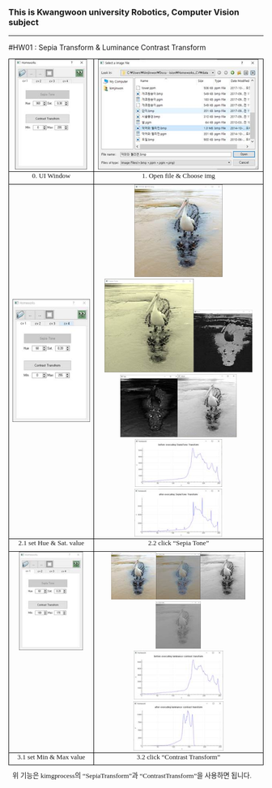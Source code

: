 ### This is Kwangwoon university Robotics, Computer Vision subject
---

#HW01 : Sepia Transform & Luminance Contrast Transform

<html xmlns:v="urn:schemas-microsoft-com:vml"
xmlns:o="urn:schemas-microsoft-com:office:office"
xmlns:w="urn:schemas-microsoft-com:office:word"
xmlns:m="http://schemas.microsoft.com/office/2004/12/omml"
xmlns="http://www.w3.org/TR/REC-html40">

<head>
<meta http-equiv=Content-Type content="text/html; charset=ks_c_5601-1987">
<meta name=ProgId content=Word.Document>
<meta name=Generator content="Microsoft Word 15">
<meta name=Originator content="Microsoft Word 15">
<link rel=File-List href="2015741076_kimjinwon_homework1.files/filelist.xml">
<link rel=Edit-Time-Data
href="2015741076_kimjinwon_homework1.files/editdata.mso">
<!--[if !mso]>
<style>
v\:* {behavior:url(#default#VML);}
o\:* {behavior:url(#default#VML);}
w\:* {behavior:url(#default#VML);}
.shape {behavior:url(#default#VML);}
</style>
<![endif]-->
<!--[if gte mso 9]><xml>
 <o:DocumentProperties>
  <o:Author>김 진원</o:Author>
  <o:LastAuthor>김 진원</o:LastAuthor>
  <o:Revision>2</o:Revision>
  <o:TotalTime>53</o:TotalTime>
  <o:Created>2020-09-21T05:58:00Z</o:Created>
  <o:LastSaved>2020-09-21T05:58:00Z</o:LastSaved>
  <o:Pages>1</o:Pages>
  <o:Words>36</o:Words>
  <o:Characters>207</o:Characters>
  <o:Lines>1</o:Lines>
  <o:Paragraphs>1</o:Paragraphs>
  <o:CharactersWithSpaces>242</o:CharactersWithSpaces>
  <o:Version>16.00</o:Version>
 </o:DocumentProperties>
 <o:OfficeDocumentSettings>
  <o:AllowPNG/>
 </o:OfficeDocumentSettings>
</xml><![endif]-->
<link rel=dataStoreItem href="2015741076_kimjinwon_homework1.files/item0001.xml"
target="2015741076_kimjinwon_homework1.files/props002.xml">
<link rel=dataStoreItem href="2015741076_kimjinwon_homework1.files/item0003.xml"
target="2015741076_kimjinwon_homework1.files/props004.xml">
<link rel=themeData href="2015741076_kimjinwon_homework1.files/themedata.thmx">
<link rel=colorSchemeMapping
href="2015741076_kimjinwon_homework1.files/colorschememapping.xml">
<!--[if gte mso 9]><xml>
 <w:WordDocument>
  <w:TrackMoves>false</w:TrackMoves>
  <w:TrackFormatting/>
  <w:DisplayHorizontalDrawingGridEvery>0</w:DisplayHorizontalDrawingGridEvery>
  <w:DisplayVerticalDrawingGridEvery>2</w:DisplayVerticalDrawingGridEvery>
  <w:ValidateAgainstSchemas/>
  <w:SaveIfXMLInvalid>false</w:SaveIfXMLInvalid>
  <w:IgnoreMixedContent>false</w:IgnoreMixedContent>
  <w:AlwaysShowPlaceholderText>false</w:AlwaysShowPlaceholderText>
  <w:DoNotPromoteQF/>
  <w:LidThemeOther>EN-US</w:LidThemeOther>
  <w:LidThemeAsian>KO</w:LidThemeAsian>
  <w:LidThemeComplexScript>X-NONE</w:LidThemeComplexScript>
  <w:Compatibility>
   <w:SpaceForUL/>
   <w:BalanceSingleByteDoubleByteWidth/>
   <w:DoNotLeaveBackslashAlone/>
   <w:ULTrailSpace/>
   <w:DoNotExpandShiftReturn/>
   <w:AdjustLineHeightInTable/>
   <w:BreakWrappedTables/>
   <w:SnapToGridInCell/>
   <w:WrapTextWithPunct/>
   <w:UseAsianBreakRules/>
   <w:DontGrowAutofit/>
   <w:SplitPgBreakAndParaMark/>
   <w:EnableOpenTypeKerning/>
   <w:DontFlipMirrorIndents/>
   <w:OverrideTableStyleHps/>
   <w:UseFELayout/>
  </w:Compatibility>
  <m:mathPr>
   <m:mathFont m:val="Cambria Math"/>
   <m:brkBin m:val="before"/>
   <m:brkBinSub m:val="&#45;-"/>
   <m:smallFrac m:val="off"/>
   <m:dispDef/>
   <m:lMargin m:val="0"/>
   <m:rMargin m:val="0"/>
   <m:defJc m:val="centerGroup"/>
   <m:wrapIndent m:val="1440"/>
   <m:intLim m:val="subSup"/>
   <m:naryLim m:val="undOvr"/>
  </m:mathPr></w:WordDocument>
</xml><![endif]--><!--[if gte mso 9]><xml>
 <w:LatentStyles DefLockedState="false" DefUnhideWhenUsed="false"
  DefSemiHidden="false" DefQFormat="false" DefPriority="99"
  LatentStyleCount="376">
  <w:LsdException Locked="false" Priority="0" QFormat="true" Name="Normal"/>
  <w:LsdException Locked="false" Priority="9" QFormat="true" Name="heading 1"/>
  <w:LsdException Locked="false" Priority="9" SemiHidden="true"
   UnhideWhenUsed="true" QFormat="true" Name="heading 2"/>
  <w:LsdException Locked="false" Priority="9" SemiHidden="true"
   UnhideWhenUsed="true" QFormat="true" Name="heading 3"/>
  <w:LsdException Locked="false" Priority="9" SemiHidden="true"
   UnhideWhenUsed="true" QFormat="true" Name="heading 4"/>
  <w:LsdException Locked="false" Priority="9" SemiHidden="true"
   UnhideWhenUsed="true" QFormat="true" Name="heading 5"/>
  <w:LsdException Locked="false" Priority="9" SemiHidden="true"
   UnhideWhenUsed="true" QFormat="true" Name="heading 6"/>
  <w:LsdException Locked="false" Priority="9" SemiHidden="true"
   UnhideWhenUsed="true" QFormat="true" Name="heading 7"/>
  <w:LsdException Locked="false" Priority="9" SemiHidden="true"
   UnhideWhenUsed="true" QFormat="true" Name="heading 8"/>
  <w:LsdException Locked="false" Priority="9" SemiHidden="true"
   UnhideWhenUsed="true" QFormat="true" Name="heading 9"/>
  <w:LsdException Locked="false" SemiHidden="true" UnhideWhenUsed="true"
   Name="index 1"/>
  <w:LsdException Locked="false" SemiHidden="true" UnhideWhenUsed="true"
   Name="index 2"/>
  <w:LsdException Locked="false" SemiHidden="true" UnhideWhenUsed="true"
   Name="index 3"/>
  <w:LsdException Locked="false" SemiHidden="true" UnhideWhenUsed="true"
   Name="index 4"/>
  <w:LsdException Locked="false" SemiHidden="true" UnhideWhenUsed="true"
   Name="index 5"/>
  <w:LsdException Locked="false" SemiHidden="true" UnhideWhenUsed="true"
   Name="index 6"/>
  <w:LsdException Locked="false" SemiHidden="true" UnhideWhenUsed="true"
   Name="index 7"/>
  <w:LsdException Locked="false" SemiHidden="true" UnhideWhenUsed="true"
   Name="index 8"/>
  <w:LsdException Locked="false" SemiHidden="true" UnhideWhenUsed="true"
   Name="index 9"/>
  <w:LsdException Locked="false" Priority="39" SemiHidden="true"
   UnhideWhenUsed="true" Name="toc 1"/>
  <w:LsdException Locked="false" Priority="39" SemiHidden="true"
   UnhideWhenUsed="true" Name="toc 2"/>
  <w:LsdException Locked="false" Priority="39" SemiHidden="true"
   UnhideWhenUsed="true" Name="toc 3"/>
  <w:LsdException Locked="false" Priority="39" SemiHidden="true"
   UnhideWhenUsed="true" Name="toc 4"/>
  <w:LsdException Locked="false" Priority="39" SemiHidden="true"
   UnhideWhenUsed="true" Name="toc 5"/>
  <w:LsdException Locked="false" Priority="39" SemiHidden="true"
   UnhideWhenUsed="true" Name="toc 6"/>
  <w:LsdException Locked="false" Priority="39" SemiHidden="true"
   UnhideWhenUsed="true" Name="toc 7"/>
  <w:LsdException Locked="false" Priority="39" SemiHidden="true"
   UnhideWhenUsed="true" Name="toc 8"/>
  <w:LsdException Locked="false" Priority="39" SemiHidden="true"
   UnhideWhenUsed="true" Name="toc 9"/>
  <w:LsdException Locked="false" SemiHidden="true" UnhideWhenUsed="true"
   Name="Normal Indent"/>
  <w:LsdException Locked="false" SemiHidden="true" UnhideWhenUsed="true"
   Name="footnote text"/>
  <w:LsdException Locked="false" SemiHidden="true" UnhideWhenUsed="true"
   Name="annotation text"/>
  <w:LsdException Locked="false" SemiHidden="true" UnhideWhenUsed="true"
   Name="header"/>
  <w:LsdException Locked="false" SemiHidden="true" UnhideWhenUsed="true"
   Name="footer"/>
  <w:LsdException Locked="false" SemiHidden="true" UnhideWhenUsed="true"
   Name="index heading"/>
  <w:LsdException Locked="false" Priority="35" SemiHidden="true"
   UnhideWhenUsed="true" QFormat="true" Name="caption"/>
  <w:LsdException Locked="false" SemiHidden="true" UnhideWhenUsed="true"
   Name="table of figures"/>
  <w:LsdException Locked="false" SemiHidden="true" UnhideWhenUsed="true"
   Name="envelope address"/>
  <w:LsdException Locked="false" SemiHidden="true" UnhideWhenUsed="true"
   Name="envelope return"/>
  <w:LsdException Locked="false" SemiHidden="true" UnhideWhenUsed="true"
   Name="footnote reference"/>
  <w:LsdException Locked="false" SemiHidden="true" UnhideWhenUsed="true"
   Name="annotation reference"/>
  <w:LsdException Locked="false" SemiHidden="true" UnhideWhenUsed="true"
   Name="line number"/>
  <w:LsdException Locked="false" SemiHidden="true" UnhideWhenUsed="true"
   Name="page number"/>
  <w:LsdException Locked="false" SemiHidden="true" UnhideWhenUsed="true"
   Name="endnote reference"/>
  <w:LsdException Locked="false" SemiHidden="true" UnhideWhenUsed="true"
   Name="endnote text"/>
  <w:LsdException Locked="false" SemiHidden="true" UnhideWhenUsed="true"
   Name="table of authorities"/>
  <w:LsdException Locked="false" SemiHidden="true" UnhideWhenUsed="true"
   Name="macro"/>
  <w:LsdException Locked="false" SemiHidden="true" UnhideWhenUsed="true"
   Name="toa heading"/>
  <w:LsdException Locked="false" SemiHidden="true" UnhideWhenUsed="true"
   Name="List"/>
  <w:LsdException Locked="false" SemiHidden="true" UnhideWhenUsed="true"
   Name="List Bullet"/>
  <w:LsdException Locked="false" SemiHidden="true" UnhideWhenUsed="true"
   Name="List Number"/>
  <w:LsdException Locked="false" SemiHidden="true" UnhideWhenUsed="true"
   Name="List 2"/>
  <w:LsdException Locked="false" SemiHidden="true" UnhideWhenUsed="true"
   Name="List 3"/>
  <w:LsdException Locked="false" SemiHidden="true" UnhideWhenUsed="true"
   Name="List 4"/>
  <w:LsdException Locked="false" SemiHidden="true" UnhideWhenUsed="true"
   Name="List 5"/>
  <w:LsdException Locked="false" SemiHidden="true" UnhideWhenUsed="true"
   Name="List Bullet 2"/>
  <w:LsdException Locked="false" SemiHidden="true" UnhideWhenUsed="true"
   Name="List Bullet 3"/>
  <w:LsdException Locked="false" SemiHidden="true" UnhideWhenUsed="true"
   Name="List Bullet 4"/>
  <w:LsdException Locked="false" SemiHidden="true" UnhideWhenUsed="true"
   Name="List Bullet 5"/>
  <w:LsdException Locked="false" SemiHidden="true" UnhideWhenUsed="true"
   Name="List Number 2"/>
  <w:LsdException Locked="false" SemiHidden="true" UnhideWhenUsed="true"
   Name="List Number 3"/>
  <w:LsdException Locked="false" SemiHidden="true" UnhideWhenUsed="true"
   Name="List Number 4"/>
  <w:LsdException Locked="false" SemiHidden="true" UnhideWhenUsed="true"
   Name="List Number 5"/>
  <w:LsdException Locked="false" Priority="10" QFormat="true" Name="Title"/>
  <w:LsdException Locked="false" SemiHidden="true" UnhideWhenUsed="true"
   Name="Closing"/>
  <w:LsdException Locked="false" SemiHidden="true" UnhideWhenUsed="true"
   Name="Signature"/>
  <w:LsdException Locked="false" Priority="1" SemiHidden="true"
   UnhideWhenUsed="true" Name="Default Paragraph Font"/>
  <w:LsdException Locked="false" SemiHidden="true" UnhideWhenUsed="true"
   Name="Body Text"/>
  <w:LsdException Locked="false" SemiHidden="true" UnhideWhenUsed="true"
   Name="Body Text Indent"/>
  <w:LsdException Locked="false" SemiHidden="true" UnhideWhenUsed="true"
   Name="List Continue"/>
  <w:LsdException Locked="false" SemiHidden="true" UnhideWhenUsed="true"
   Name="List Continue 2"/>
  <w:LsdException Locked="false" SemiHidden="true" UnhideWhenUsed="true"
   Name="List Continue 3"/>
  <w:LsdException Locked="false" SemiHidden="true" UnhideWhenUsed="true"
   Name="List Continue 4"/>
  <w:LsdException Locked="false" SemiHidden="true" UnhideWhenUsed="true"
   Name="List Continue 5"/>
  <w:LsdException Locked="false" SemiHidden="true" UnhideWhenUsed="true"
   Name="Message Header"/>
  <w:LsdException Locked="false" Priority="11" QFormat="true" Name="Subtitle"/>
  <w:LsdException Locked="false" SemiHidden="true" UnhideWhenUsed="true"
   Name="Salutation"/>
  <w:LsdException Locked="false" SemiHidden="true" UnhideWhenUsed="true"
   Name="Date"/>
  <w:LsdException Locked="false" SemiHidden="true" UnhideWhenUsed="true"
   Name="Body Text First Indent"/>
  <w:LsdException Locked="false" SemiHidden="true" UnhideWhenUsed="true"
   Name="Body Text First Indent 2"/>
  <w:LsdException Locked="false" SemiHidden="true" UnhideWhenUsed="true"
   Name="Note Heading"/>
  <w:LsdException Locked="false" SemiHidden="true" UnhideWhenUsed="true"
   Name="Body Text 2"/>
  <w:LsdException Locked="false" SemiHidden="true" UnhideWhenUsed="true"
   Name="Body Text 3"/>
  <w:LsdException Locked="false" SemiHidden="true" UnhideWhenUsed="true"
   Name="Body Text Indent 2"/>
  <w:LsdException Locked="false" SemiHidden="true" UnhideWhenUsed="true"
   Name="Body Text Indent 3"/>
  <w:LsdException Locked="false" SemiHidden="true" UnhideWhenUsed="true"
   Name="Block Text"/>
  <w:LsdException Locked="false" SemiHidden="true" UnhideWhenUsed="true"
   Name="Hyperlink"/>
  <w:LsdException Locked="false" SemiHidden="true" UnhideWhenUsed="true"
   Name="FollowedHyperlink"/>
  <w:LsdException Locked="false" Priority="22" QFormat="true" Name="Strong"/>
  <w:LsdException Locked="false" Priority="20" QFormat="true" Name="Emphasis"/>
  <w:LsdException Locked="false" SemiHidden="true" UnhideWhenUsed="true"
   Name="Document Map"/>
  <w:LsdException Locked="false" SemiHidden="true" UnhideWhenUsed="true"
   Name="Plain Text"/>
  <w:LsdException Locked="false" SemiHidden="true" UnhideWhenUsed="true"
   Name="E-mail Signature"/>
  <w:LsdException Locked="false" SemiHidden="true" UnhideWhenUsed="true"
   Name="HTML Top of Form"/>
  <w:LsdException Locked="false" SemiHidden="true" UnhideWhenUsed="true"
   Name="HTML Bottom of Form"/>
  <w:LsdException Locked="false" SemiHidden="true" UnhideWhenUsed="true"
   Name="Normal (Web)"/>
  <w:LsdException Locked="false" SemiHidden="true" UnhideWhenUsed="true"
   Name="HTML Acronym"/>
  <w:LsdException Locked="false" SemiHidden="true" UnhideWhenUsed="true"
   Name="HTML Address"/>
  <w:LsdException Locked="false" SemiHidden="true" UnhideWhenUsed="true"
   Name="HTML Cite"/>
  <w:LsdException Locked="false" SemiHidden="true" UnhideWhenUsed="true"
   Name="HTML Code"/>
  <w:LsdException Locked="false" SemiHidden="true" UnhideWhenUsed="true"
   Name="HTML Definition"/>
  <w:LsdException Locked="false" SemiHidden="true" UnhideWhenUsed="true"
   Name="HTML Keyboard"/>
  <w:LsdException Locked="false" SemiHidden="true" UnhideWhenUsed="true"
   Name="HTML Preformatted"/>
  <w:LsdException Locked="false" SemiHidden="true" UnhideWhenUsed="true"
   Name="HTML Sample"/>
  <w:LsdException Locked="false" SemiHidden="true" UnhideWhenUsed="true"
   Name="HTML Typewriter"/>
  <w:LsdException Locked="false" SemiHidden="true" UnhideWhenUsed="true"
   Name="HTML Variable"/>
  <w:LsdException Locked="false" SemiHidden="true" UnhideWhenUsed="true"
   Name="Normal Table"/>
  <w:LsdException Locked="false" SemiHidden="true" UnhideWhenUsed="true"
   Name="annotation subject"/>
  <w:LsdException Locked="false" SemiHidden="true" UnhideWhenUsed="true"
   Name="No List"/>
  <w:LsdException Locked="false" SemiHidden="true" UnhideWhenUsed="true"
   Name="Outline List 1"/>
  <w:LsdException Locked="false" SemiHidden="true" UnhideWhenUsed="true"
   Name="Outline List 2"/>
  <w:LsdException Locked="false" SemiHidden="true" UnhideWhenUsed="true"
   Name="Outline List 3"/>
  <w:LsdException Locked="false" SemiHidden="true" UnhideWhenUsed="true"
   Name="Table Simple 1"/>
  <w:LsdException Locked="false" SemiHidden="true" UnhideWhenUsed="true"
   Name="Table Simple 2"/>
  <w:LsdException Locked="false" SemiHidden="true" UnhideWhenUsed="true"
   Name="Table Simple 3"/>
  <w:LsdException Locked="false" SemiHidden="true" UnhideWhenUsed="true"
   Name="Table Classic 1"/>
  <w:LsdException Locked="false" SemiHidden="true" UnhideWhenUsed="true"
   Name="Table Classic 2"/>
  <w:LsdException Locked="false" SemiHidden="true" UnhideWhenUsed="true"
   Name="Table Classic 3"/>
  <w:LsdException Locked="false" SemiHidden="true" UnhideWhenUsed="true"
   Name="Table Classic 4"/>
  <w:LsdException Locked="false" SemiHidden="true" UnhideWhenUsed="true"
   Name="Table Colorful 1"/>
  <w:LsdException Locked="false" SemiHidden="true" UnhideWhenUsed="true"
   Name="Table Colorful 2"/>
  <w:LsdException Locked="false" SemiHidden="true" UnhideWhenUsed="true"
   Name="Table Colorful 3"/>
  <w:LsdException Locked="false" SemiHidden="true" UnhideWhenUsed="true"
   Name="Table Columns 1"/>
  <w:LsdException Locked="false" SemiHidden="true" UnhideWhenUsed="true"
   Name="Table Columns 2"/>
  <w:LsdException Locked="false" SemiHidden="true" UnhideWhenUsed="true"
   Name="Table Columns 3"/>
  <w:LsdException Locked="false" SemiHidden="true" UnhideWhenUsed="true"
   Name="Table Columns 4"/>
  <w:LsdException Locked="false" SemiHidden="true" UnhideWhenUsed="true"
   Name="Table Columns 5"/>
  <w:LsdException Locked="false" SemiHidden="true" UnhideWhenUsed="true"
   Name="Table Grid 1"/>
  <w:LsdException Locked="false" SemiHidden="true" UnhideWhenUsed="true"
   Name="Table Grid 2"/>
  <w:LsdException Locked="false" SemiHidden="true" UnhideWhenUsed="true"
   Name="Table Grid 3"/>
  <w:LsdException Locked="false" SemiHidden="true" UnhideWhenUsed="true"
   Name="Table Grid 4"/>
  <w:LsdException Locked="false" SemiHidden="true" UnhideWhenUsed="true"
   Name="Table Grid 5"/>
  <w:LsdException Locked="false" SemiHidden="true" UnhideWhenUsed="true"
   Name="Table Grid 6"/>
  <w:LsdException Locked="false" SemiHidden="true" UnhideWhenUsed="true"
   Name="Table Grid 7"/>
  <w:LsdException Locked="false" SemiHidden="true" UnhideWhenUsed="true"
   Name="Table Grid 8"/>
  <w:LsdException Locked="false" SemiHidden="true" UnhideWhenUsed="true"
   Name="Table List 1"/>
  <w:LsdException Locked="false" SemiHidden="true" UnhideWhenUsed="true"
   Name="Table List 2"/>
  <w:LsdException Locked="false" SemiHidden="true" UnhideWhenUsed="true"
   Name="Table List 3"/>
  <w:LsdException Locked="false" SemiHidden="true" UnhideWhenUsed="true"
   Name="Table List 4"/>
  <w:LsdException Locked="false" SemiHidden="true" UnhideWhenUsed="true"
   Name="Table List 5"/>
  <w:LsdException Locked="false" SemiHidden="true" UnhideWhenUsed="true"
   Name="Table List 6"/>
  <w:LsdException Locked="false" SemiHidden="true" UnhideWhenUsed="true"
   Name="Table List 7"/>
  <w:LsdException Locked="false" SemiHidden="true" UnhideWhenUsed="true"
   Name="Table List 8"/>
  <w:LsdException Locked="false" SemiHidden="true" UnhideWhenUsed="true"
   Name="Table 3D effects 1"/>
  <w:LsdException Locked="false" SemiHidden="true" UnhideWhenUsed="true"
   Name="Table 3D effects 2"/>
  <w:LsdException Locked="false" SemiHidden="true" UnhideWhenUsed="true"
   Name="Table 3D effects 3"/>
  <w:LsdException Locked="false" SemiHidden="true" UnhideWhenUsed="true"
   Name="Table Contemporary"/>
  <w:LsdException Locked="false" SemiHidden="true" UnhideWhenUsed="true"
   Name="Table Elegant"/>
  <w:LsdException Locked="false" SemiHidden="true" UnhideWhenUsed="true"
   Name="Table Professional"/>
  <w:LsdException Locked="false" SemiHidden="true" UnhideWhenUsed="true"
   Name="Table Subtle 1"/>
  <w:LsdException Locked="false" SemiHidden="true" UnhideWhenUsed="true"
   Name="Table Subtle 2"/>
  <w:LsdException Locked="false" SemiHidden="true" UnhideWhenUsed="true"
   Name="Table Web 1"/>
  <w:LsdException Locked="false" SemiHidden="true" UnhideWhenUsed="true"
   Name="Table Web 2"/>
  <w:LsdException Locked="false" SemiHidden="true" UnhideWhenUsed="true"
   Name="Table Web 3"/>
  <w:LsdException Locked="false" SemiHidden="true" UnhideWhenUsed="true"
   Name="Balloon Text"/>
  <w:LsdException Locked="false" Priority="39" Name="Table Grid"/>
  <w:LsdException Locked="false" SemiHidden="true" UnhideWhenUsed="true"
   Name="Table Theme"/>
  <w:LsdException Locked="false" SemiHidden="true" Name="Placeholder Text"/>
  <w:LsdException Locked="false" Priority="1" QFormat="true" Name="No Spacing"/>
  <w:LsdException Locked="false" Priority="60" Name="Light Shading"/>
  <w:LsdException Locked="false" Priority="61" Name="Light List"/>
  <w:LsdException Locked="false" Priority="62" Name="Light Grid"/>
  <w:LsdException Locked="false" Priority="63" Name="Medium Shading 1"/>
  <w:LsdException Locked="false" Priority="64" Name="Medium Shading 2"/>
  <w:LsdException Locked="false" Priority="65" Name="Medium List 1"/>
  <w:LsdException Locked="false" Priority="66" Name="Medium List 2"/>
  <w:LsdException Locked="false" Priority="67" Name="Medium Grid 1"/>
  <w:LsdException Locked="false" Priority="68" Name="Medium Grid 2"/>
  <w:LsdException Locked="false" Priority="69" Name="Medium Grid 3"/>
  <w:LsdException Locked="false" Priority="70" Name="Dark List"/>
  <w:LsdException Locked="false" Priority="71" Name="Colorful Shading"/>
  <w:LsdException Locked="false" Priority="72" Name="Colorful List"/>
  <w:LsdException Locked="false" Priority="73" Name="Colorful Grid"/>
  <w:LsdException Locked="false" Priority="60" Name="Light Shading Accent 1"/>
  <w:LsdException Locked="false" Priority="61" Name="Light List Accent 1"/>
  <w:LsdException Locked="false" Priority="62" Name="Light Grid Accent 1"/>
  <w:LsdException Locked="false" Priority="63" Name="Medium Shading 1 Accent 1"/>
  <w:LsdException Locked="false" Priority="64" Name="Medium Shading 2 Accent 1"/>
  <w:LsdException Locked="false" Priority="65" Name="Medium List 1 Accent 1"/>
  <w:LsdException Locked="false" SemiHidden="true" Name="Revision"/>
  <w:LsdException Locked="false" Priority="34" QFormat="true"
   Name="List Paragraph"/>
  <w:LsdException Locked="false" Priority="29" QFormat="true" Name="Quote"/>
  <w:LsdException Locked="false" Priority="30" QFormat="true"
   Name="Intense Quote"/>
  <w:LsdException Locked="false" Priority="66" Name="Medium List 2 Accent 1"/>
  <w:LsdException Locked="false" Priority="67" Name="Medium Grid 1 Accent 1"/>
  <w:LsdException Locked="false" Priority="68" Name="Medium Grid 2 Accent 1"/>
  <w:LsdException Locked="false" Priority="69" Name="Medium Grid 3 Accent 1"/>
  <w:LsdException Locked="false" Priority="70" Name="Dark List Accent 1"/>
  <w:LsdException Locked="false" Priority="71" Name="Colorful Shading Accent 1"/>
  <w:LsdException Locked="false" Priority="72" Name="Colorful List Accent 1"/>
  <w:LsdException Locked="false" Priority="73" Name="Colorful Grid Accent 1"/>
  <w:LsdException Locked="false" Priority="60" Name="Light Shading Accent 2"/>
  <w:LsdException Locked="false" Priority="61" Name="Light List Accent 2"/>
  <w:LsdException Locked="false" Priority="62" Name="Light Grid Accent 2"/>
  <w:LsdException Locked="false" Priority="63" Name="Medium Shading 1 Accent 2"/>
  <w:LsdException Locked="false" Priority="64" Name="Medium Shading 2 Accent 2"/>
  <w:LsdException Locked="false" Priority="65" Name="Medium List 1 Accent 2"/>
  <w:LsdException Locked="false" Priority="66" Name="Medium List 2 Accent 2"/>
  <w:LsdException Locked="false" Priority="67" Name="Medium Grid 1 Accent 2"/>
  <w:LsdException Locked="false" Priority="68" Name="Medium Grid 2 Accent 2"/>
  <w:LsdException Locked="false" Priority="69" Name="Medium Grid 3 Accent 2"/>
  <w:LsdException Locked="false" Priority="70" Name="Dark List Accent 2"/>
  <w:LsdException Locked="false" Priority="71" Name="Colorful Shading Accent 2"/>
  <w:LsdException Locked="false" Priority="72" Name="Colorful List Accent 2"/>
  <w:LsdException Locked="false" Priority="73" Name="Colorful Grid Accent 2"/>
  <w:LsdException Locked="false" Priority="60" Name="Light Shading Accent 3"/>
  <w:LsdException Locked="false" Priority="61" Name="Light List Accent 3"/>
  <w:LsdException Locked="false" Priority="62" Name="Light Grid Accent 3"/>
  <w:LsdException Locked="false" Priority="63" Name="Medium Shading 1 Accent 3"/>
  <w:LsdException Locked="false" Priority="64" Name="Medium Shading 2 Accent 3"/>
  <w:LsdException Locked="false" Priority="65" Name="Medium List 1 Accent 3"/>
  <w:LsdException Locked="false" Priority="66" Name="Medium List 2 Accent 3"/>
  <w:LsdException Locked="false" Priority="67" Name="Medium Grid 1 Accent 3"/>
  <w:LsdException Locked="false" Priority="68" Name="Medium Grid 2 Accent 3"/>
  <w:LsdException Locked="false" Priority="69" Name="Medium Grid 3 Accent 3"/>
  <w:LsdException Locked="false" Priority="70" Name="Dark List Accent 3"/>
  <w:LsdException Locked="false" Priority="71" Name="Colorful Shading Accent 3"/>
  <w:LsdException Locked="false" Priority="72" Name="Colorful List Accent 3"/>
  <w:LsdException Locked="false" Priority="73" Name="Colorful Grid Accent 3"/>
  <w:LsdException Locked="false" Priority="60" Name="Light Shading Accent 4"/>
  <w:LsdException Locked="false" Priority="61" Name="Light List Accent 4"/>
  <w:LsdException Locked="false" Priority="62" Name="Light Grid Accent 4"/>
  <w:LsdException Locked="false" Priority="63" Name="Medium Shading 1 Accent 4"/>
  <w:LsdException Locked="false" Priority="64" Name="Medium Shading 2 Accent 4"/>
  <w:LsdException Locked="false" Priority="65" Name="Medium List 1 Accent 4"/>
  <w:LsdException Locked="false" Priority="66" Name="Medium List 2 Accent 4"/>
  <w:LsdException Locked="false" Priority="67" Name="Medium Grid 1 Accent 4"/>
  <w:LsdException Locked="false" Priority="68" Name="Medium Grid 2 Accent 4"/>
  <w:LsdException Locked="false" Priority="69" Name="Medium Grid 3 Accent 4"/>
  <w:LsdException Locked="false" Priority="70" Name="Dark List Accent 4"/>
  <w:LsdException Locked="false" Priority="71" Name="Colorful Shading Accent 4"/>
  <w:LsdException Locked="false" Priority="72" Name="Colorful List Accent 4"/>
  <w:LsdException Locked="false" Priority="73" Name="Colorful Grid Accent 4"/>
  <w:LsdException Locked="false" Priority="60" Name="Light Shading Accent 5"/>
  <w:LsdException Locked="false" Priority="61" Name="Light List Accent 5"/>
  <w:LsdException Locked="false" Priority="62" Name="Light Grid Accent 5"/>
  <w:LsdException Locked="false" Priority="63" Name="Medium Shading 1 Accent 5"/>
  <w:LsdException Locked="false" Priority="64" Name="Medium Shading 2 Accent 5"/>
  <w:LsdException Locked="false" Priority="65" Name="Medium List 1 Accent 5"/>
  <w:LsdException Locked="false" Priority="66" Name="Medium List 2 Accent 5"/>
  <w:LsdException Locked="false" Priority="67" Name="Medium Grid 1 Accent 5"/>
  <w:LsdException Locked="false" Priority="68" Name="Medium Grid 2 Accent 5"/>
  <w:LsdException Locked="false" Priority="69" Name="Medium Grid 3 Accent 5"/>
  <w:LsdException Locked="false" Priority="70" Name="Dark List Accent 5"/>
  <w:LsdException Locked="false" Priority="71" Name="Colorful Shading Accent 5"/>
  <w:LsdException Locked="false" Priority="72" Name="Colorful List Accent 5"/>
  <w:LsdException Locked="false" Priority="73" Name="Colorful Grid Accent 5"/>
  <w:LsdException Locked="false" Priority="60" Name="Light Shading Accent 6"/>
  <w:LsdException Locked="false" Priority="61" Name="Light List Accent 6"/>
  <w:LsdException Locked="false" Priority="62" Name="Light Grid Accent 6"/>
  <w:LsdException Locked="false" Priority="63" Name="Medium Shading 1 Accent 6"/>
  <w:LsdException Locked="false" Priority="64" Name="Medium Shading 2 Accent 6"/>
  <w:LsdException Locked="false" Priority="65" Name="Medium List 1 Accent 6"/>
  <w:LsdException Locked="false" Priority="66" Name="Medium List 2 Accent 6"/>
  <w:LsdException Locked="false" Priority="67" Name="Medium Grid 1 Accent 6"/>
  <w:LsdException Locked="false" Priority="68" Name="Medium Grid 2 Accent 6"/>
  <w:LsdException Locked="false" Priority="69" Name="Medium Grid 3 Accent 6"/>
  <w:LsdException Locked="false" Priority="70" Name="Dark List Accent 6"/>
  <w:LsdException Locked="false" Priority="71" Name="Colorful Shading Accent 6"/>
  <w:LsdException Locked="false" Priority="72" Name="Colorful List Accent 6"/>
  <w:LsdException Locked="false" Priority="73" Name="Colorful Grid Accent 6"/>
  <w:LsdException Locked="false" Priority="19" QFormat="true"
   Name="Subtle Emphasis"/>
  <w:LsdException Locked="false" Priority="21" QFormat="true"
   Name="Intense Emphasis"/>
  <w:LsdException Locked="false" Priority="31" QFormat="true"
   Name="Subtle Reference"/>
  <w:LsdException Locked="false" Priority="32" QFormat="true"
   Name="Intense Reference"/>
  <w:LsdException Locked="false" Priority="33" QFormat="true" Name="Book Title"/>
  <w:LsdException Locked="false" Priority="37" SemiHidden="true"
   UnhideWhenUsed="true" Name="Bibliography"/>
  <w:LsdException Locked="false" Priority="39" SemiHidden="true"
   UnhideWhenUsed="true" QFormat="true" Name="TOC Heading"/>
  <w:LsdException Locked="false" Priority="41" Name="Plain Table 1"/>
  <w:LsdException Locked="false" Priority="42" Name="Plain Table 2"/>
  <w:LsdException Locked="false" Priority="43" Name="Plain Table 3"/>
  <w:LsdException Locked="false" Priority="44" Name="Plain Table 4"/>
  <w:LsdException Locked="false" Priority="45" Name="Plain Table 5"/>
  <w:LsdException Locked="false" Priority="40" Name="Grid Table Light"/>
  <w:LsdException Locked="false" Priority="46" Name="Grid Table 1 Light"/>
  <w:LsdException Locked="false" Priority="47" Name="Grid Table 2"/>
  <w:LsdException Locked="false" Priority="48" Name="Grid Table 3"/>
  <w:LsdException Locked="false" Priority="49" Name="Grid Table 4"/>
  <w:LsdException Locked="false" Priority="50" Name="Grid Table 5 Dark"/>
  <w:LsdException Locked="false" Priority="51" Name="Grid Table 6 Colorful"/>
  <w:LsdException Locked="false" Priority="52" Name="Grid Table 7 Colorful"/>
  <w:LsdException Locked="false" Priority="46"
   Name="Grid Table 1 Light Accent 1"/>
  <w:LsdException Locked="false" Priority="47" Name="Grid Table 2 Accent 1"/>
  <w:LsdException Locked="false" Priority="48" Name="Grid Table 3 Accent 1"/>
  <w:LsdException Locked="false" Priority="49" Name="Grid Table 4 Accent 1"/>
  <w:LsdException Locked="false" Priority="50" Name="Grid Table 5 Dark Accent 1"/>
  <w:LsdException Locked="false" Priority="51"
   Name="Grid Table 6 Colorful Accent 1"/>
  <w:LsdException Locked="false" Priority="52"
   Name="Grid Table 7 Colorful Accent 1"/>
  <w:LsdException Locked="false" Priority="46"
   Name="Grid Table 1 Light Accent 2"/>
  <w:LsdException Locked="false" Priority="47" Name="Grid Table 2 Accent 2"/>
  <w:LsdException Locked="false" Priority="48" Name="Grid Table 3 Accent 2"/>
  <w:LsdException Locked="false" Priority="49" Name="Grid Table 4 Accent 2"/>
  <w:LsdException Locked="false" Priority="50" Name="Grid Table 5 Dark Accent 2"/>
  <w:LsdException Locked="false" Priority="51"
   Name="Grid Table 6 Colorful Accent 2"/>
  <w:LsdException Locked="false" Priority="52"
   Name="Grid Table 7 Colorful Accent 2"/>
  <w:LsdException Locked="false" Priority="46"
   Name="Grid Table 1 Light Accent 3"/>
  <w:LsdException Locked="false" Priority="47" Name="Grid Table 2 Accent 3"/>
  <w:LsdException Locked="false" Priority="48" Name="Grid Table 3 Accent 3"/>
  <w:LsdException Locked="false" Priority="49" Name="Grid Table 4 Accent 3"/>
  <w:LsdException Locked="false" Priority="50" Name="Grid Table 5 Dark Accent 3"/>
  <w:LsdException Locked="false" Priority="51"
   Name="Grid Table 6 Colorful Accent 3"/>
  <w:LsdException Locked="false" Priority="52"
   Name="Grid Table 7 Colorful Accent 3"/>
  <w:LsdException Locked="false" Priority="46"
   Name="Grid Table 1 Light Accent 4"/>
  <w:LsdException Locked="false" Priority="47" Name="Grid Table 2 Accent 4"/>
  <w:LsdException Locked="false" Priority="48" Name="Grid Table 3 Accent 4"/>
  <w:LsdException Locked="false" Priority="49" Name="Grid Table 4 Accent 4"/>
  <w:LsdException Locked="false" Priority="50" Name="Grid Table 5 Dark Accent 4"/>
  <w:LsdException Locked="false" Priority="51"
   Name="Grid Table 6 Colorful Accent 4"/>
  <w:LsdException Locked="false" Priority="52"
   Name="Grid Table 7 Colorful Accent 4"/>
  <w:LsdException Locked="false" Priority="46"
   Name="Grid Table 1 Light Accent 5"/>
  <w:LsdException Locked="false" Priority="47" Name="Grid Table 2 Accent 5"/>
  <w:LsdException Locked="false" Priority="48" Name="Grid Table 3 Accent 5"/>
  <w:LsdException Locked="false" Priority="49" Name="Grid Table 4 Accent 5"/>
  <w:LsdException Locked="false" Priority="50" Name="Grid Table 5 Dark Accent 5"/>
  <w:LsdException Locked="false" Priority="51"
   Name="Grid Table 6 Colorful Accent 5"/>
  <w:LsdException Locked="false" Priority="52"
   Name="Grid Table 7 Colorful Accent 5"/>
  <w:LsdException Locked="false" Priority="46"
   Name="Grid Table 1 Light Accent 6"/>
  <w:LsdException Locked="false" Priority="47" Name="Grid Table 2 Accent 6"/>
  <w:LsdException Locked="false" Priority="48" Name="Grid Table 3 Accent 6"/>
  <w:LsdException Locked="false" Priority="49" Name="Grid Table 4 Accent 6"/>
  <w:LsdException Locked="false" Priority="50" Name="Grid Table 5 Dark Accent 6"/>
  <w:LsdException Locked="false" Priority="51"
   Name="Grid Table 6 Colorful Accent 6"/>
  <w:LsdException Locked="false" Priority="52"
   Name="Grid Table 7 Colorful Accent 6"/>
  <w:LsdException Locked="false" Priority="46" Name="List Table 1 Light"/>
  <w:LsdException Locked="false" Priority="47" Name="List Table 2"/>
  <w:LsdException Locked="false" Priority="48" Name="List Table 3"/>
  <w:LsdException Locked="false" Priority="49" Name="List Table 4"/>
  <w:LsdException Locked="false" Priority="50" Name="List Table 5 Dark"/>
  <w:LsdException Locked="false" Priority="51" Name="List Table 6 Colorful"/>
  <w:LsdException Locked="false" Priority="52" Name="List Table 7 Colorful"/>
  <w:LsdException Locked="false" Priority="46"
   Name="List Table 1 Light Accent 1"/>
  <w:LsdException Locked="false" Priority="47" Name="List Table 2 Accent 1"/>
  <w:LsdException Locked="false" Priority="48" Name="List Table 3 Accent 1"/>
  <w:LsdException Locked="false" Priority="49" Name="List Table 4 Accent 1"/>
  <w:LsdException Locked="false" Priority="50" Name="List Table 5 Dark Accent 1"/>
  <w:LsdException Locked="false" Priority="51"
   Name="List Table 6 Colorful Accent 1"/>
  <w:LsdException Locked="false" Priority="52"
   Name="List Table 7 Colorful Accent 1"/>
  <w:LsdException Locked="false" Priority="46"
   Name="List Table 1 Light Accent 2"/>
  <w:LsdException Locked="false" Priority="47" Name="List Table 2 Accent 2"/>
  <w:LsdException Locked="false" Priority="48" Name="List Table 3 Accent 2"/>
  <w:LsdException Locked="false" Priority="49" Name="List Table 4 Accent 2"/>
  <w:LsdException Locked="false" Priority="50" Name="List Table 5 Dark Accent 2"/>
  <w:LsdException Locked="false" Priority="51"
   Name="List Table 6 Colorful Accent 2"/>
  <w:LsdException Locked="false" Priority="52"
   Name="List Table 7 Colorful Accent 2"/>
  <w:LsdException Locked="false" Priority="46"
   Name="List Table 1 Light Accent 3"/>
  <w:LsdException Locked="false" Priority="47" Name="List Table 2 Accent 3"/>
  <w:LsdException Locked="false" Priority="48" Name="List Table 3 Accent 3"/>
  <w:LsdException Locked="false" Priority="49" Name="List Table 4 Accent 3"/>
  <w:LsdException Locked="false" Priority="50" Name="List Table 5 Dark Accent 3"/>
  <w:LsdException Locked="false" Priority="51"
   Name="List Table 6 Colorful Accent 3"/>
  <w:LsdException Locked="false" Priority="52"
   Name="List Table 7 Colorful Accent 3"/>
  <w:LsdException Locked="false" Priority="46"
   Name="List Table 1 Light Accent 4"/>
  <w:LsdException Locked="false" Priority="47" Name="List Table 2 Accent 4"/>
  <w:LsdException Locked="false" Priority="48" Name="List Table 3 Accent 4"/>
  <w:LsdException Locked="false" Priority="49" Name="List Table 4 Accent 4"/>
  <w:LsdException Locked="false" Priority="50" Name="List Table 5 Dark Accent 4"/>
  <w:LsdException Locked="false" Priority="51"
   Name="List Table 6 Colorful Accent 4"/>
  <w:LsdException Locked="false" Priority="52"
   Name="List Table 7 Colorful Accent 4"/>
  <w:LsdException Locked="false" Priority="46"
   Name="List Table 1 Light Accent 5"/>
  <w:LsdException Locked="false" Priority="47" Name="List Table 2 Accent 5"/>
  <w:LsdException Locked="false" Priority="48" Name="List Table 3 Accent 5"/>
  <w:LsdException Locked="false" Priority="49" Name="List Table 4 Accent 5"/>
  <w:LsdException Locked="false" Priority="50" Name="List Table 5 Dark Accent 5"/>
  <w:LsdException Locked="false" Priority="51"
   Name="List Table 6 Colorful Accent 5"/>
  <w:LsdException Locked="false" Priority="52"
   Name="List Table 7 Colorful Accent 5"/>
  <w:LsdException Locked="false" Priority="46"
   Name="List Table 1 Light Accent 6"/>
  <w:LsdException Locked="false" Priority="47" Name="List Table 2 Accent 6"/>
  <w:LsdException Locked="false" Priority="48" Name="List Table 3 Accent 6"/>
  <w:LsdException Locked="false" Priority="49" Name="List Table 4 Accent 6"/>
  <w:LsdException Locked="false" Priority="50" Name="List Table 5 Dark Accent 6"/>
  <w:LsdException Locked="false" Priority="51"
   Name="List Table 6 Colorful Accent 6"/>
  <w:LsdException Locked="false" Priority="52"
   Name="List Table 7 Colorful Accent 6"/>
  <w:LsdException Locked="false" SemiHidden="true" UnhideWhenUsed="true"
   Name="Mention"/>
  <w:LsdException Locked="false" SemiHidden="true" UnhideWhenUsed="true"
   Name="Smart Hyperlink"/>
  <w:LsdException Locked="false" SemiHidden="true" UnhideWhenUsed="true"
   Name="Hashtag"/>
  <w:LsdException Locked="false" SemiHidden="true" UnhideWhenUsed="true"
   Name="Unresolved Mention"/>
  <w:LsdException Locked="false" SemiHidden="true" UnhideWhenUsed="true"
   Name="Smart Link"/>
 </w:LatentStyles>
</xml><![endif]-->
<link rel=plchdr href="2015741076_kimjinwon_homework1.files/plchdr.htm">
<style>
<!--
 /* Font Definitions */
 @font-face
	{font-family:"Cambria Math";
	panose-1:2 4 5 3 5 4 6 3 2 4;
	mso-font-charset:0;
	mso-generic-font-family:roman;
	mso-font-pitch:variable;
	mso-font-signature:3 0 0 0 1 0;}
@font-face
	{font-family:"맑은 고딕";
	panose-1:2 11 5 3 2 0 0 2 0 4;
	mso-font-charset:129;
	mso-generic-font-family:modern;
	mso-font-pitch:variable;
	mso-font-signature:-1879048145 701988091 18 0 524289 0;}
@font-face
	{font-family:굴림체;
	panose-1:2 11 6 9 0 1 1 1 1 1;
	mso-font-charset:129;
	mso-generic-font-family:modern;
	mso-font-pitch:fixed;
	mso-font-signature:-1342176593 1775729915 48 0 524447 0;}
@font-face
	{font-family:"\@맑은 고딕";
	mso-font-charset:129;
	mso-generic-font-family:modern;
	mso-font-pitch:variable;
	mso-font-signature:-1879048145 701988091 18 0 524289 0;}
@font-face
	{font-family:"\@굴림체";
	mso-font-charset:129;
	mso-generic-font-family:modern;
	mso-font-pitch:fixed;
	mso-font-signature:-1342176593 1775729915 48 0 524447 0;}
 /* Style Definitions */
 p.MsoNormal, li.MsoNormal, div.MsoNormal
	{mso-style-unhide:no;
	mso-style-qformat:yes;
	mso-style-parent:"";
	margin-top:0cm;
	margin-right:0cm;
	margin-bottom:8.0pt;
	margin-left:0cm;
	text-align:justify;
	text-justify:inter-ideograph;
	line-height:107%;
	mso-pagination:none;
	text-autospace:none;
	word-break:break-hangul;
	font-size:10.0pt;
	mso-bidi-font-size:11.0pt;
	font-family:"맑은 고딕";
	mso-ascii-font-family:"맑은 고딕";
	mso-ascii-theme-font:minor-latin;
	mso-fareast-font-family:"맑은 고딕";
	mso-fareast-theme-font:minor-fareast;
	mso-hansi-font-family:"맑은 고딕";
	mso-hansi-theme-font:minor-latin;
	mso-bidi-font-family:"Times New Roman";
	mso-bidi-theme-font:minor-bidi;
	mso-font-kerning:1.0pt;}
p.MsoHeader, li.MsoHeader, div.MsoHeader
	{mso-style-priority:99;
	mso-style-link:"머리글 Char";
	margin-top:0cm;
	margin-right:0cm;
	margin-bottom:8.0pt;
	margin-left:0cm;
	text-align:justify;
	text-justify:inter-ideograph;
	line-height:107%;
	mso-pagination:none;
	tab-stops:center 225.65pt right 451.3pt;
	layout-grid-mode:char;
	text-autospace:none;
	word-break:break-hangul;
	font-size:10.0pt;
	mso-bidi-font-size:11.0pt;
	font-family:"맑은 고딕";
	mso-ascii-font-family:"맑은 고딕";
	mso-ascii-theme-font:minor-latin;
	mso-fareast-font-family:"맑은 고딕";
	mso-fareast-theme-font:minor-fareast;
	mso-hansi-font-family:"맑은 고딕";
	mso-hansi-theme-font:minor-latin;
	mso-bidi-font-family:"Times New Roman";
	mso-bidi-theme-font:minor-bidi;
	mso-font-kerning:1.0pt;}
p.MsoFooter, li.MsoFooter, div.MsoFooter
	{mso-style-priority:99;
	mso-style-link:"바닥글 Char";
	margin-top:0cm;
	margin-right:0cm;
	margin-bottom:8.0pt;
	margin-left:0cm;
	text-align:justify;
	text-justify:inter-ideograph;
	line-height:107%;
	mso-pagination:none;
	tab-stops:center 225.65pt right 451.3pt;
	layout-grid-mode:char;
	text-autospace:none;
	word-break:break-hangul;
	font-size:10.0pt;
	mso-bidi-font-size:11.0pt;
	font-family:"맑은 고딕";
	mso-ascii-font-family:"맑은 고딕";
	mso-ascii-theme-font:minor-latin;
	mso-fareast-font-family:"맑은 고딕";
	mso-fareast-theme-font:minor-fareast;
	mso-hansi-font-family:"맑은 고딕";
	mso-hansi-theme-font:minor-latin;
	mso-bidi-font-family:"Times New Roman";
	mso-bidi-theme-font:minor-bidi;
	mso-font-kerning:1.0pt;}
pre
	{mso-style-noshow:yes;
	mso-style-priority:99;
	mso-style-link:"미리 서식이 지정된 HTML Char";
	margin:0cm;
	margin-bottom:.0001pt;
	mso-pagination:widow-orphan;
	font-size:12.0pt;
	font-family:굴림체;
	mso-bidi-font-family:굴림체;}
p.MsoListParagraph, li.MsoListParagraph, div.MsoListParagraph
	{mso-style-priority:34;
	mso-style-unhide:no;
	mso-style-qformat:yes;
	margin-top:0cm;
	margin-right:0cm;
	margin-bottom:8.0pt;
	margin-left:40.0pt;
	mso-para-margin-top:0cm;
	mso-para-margin-right:0cm;
	mso-para-margin-bottom:8.0pt;
	mso-para-margin-left:4.0gd;
	text-align:justify;
	text-justify:inter-ideograph;
	line-height:107%;
	mso-pagination:none;
	text-autospace:none;
	word-break:break-hangul;
	font-size:10.0pt;
	mso-bidi-font-size:11.0pt;
	font-family:"맑은 고딕";
	mso-ascii-font-family:"맑은 고딕";
	mso-ascii-theme-font:minor-latin;
	mso-fareast-font-family:"맑은 고딕";
	mso-fareast-theme-font:minor-fareast;
	mso-hansi-font-family:"맑은 고딕";
	mso-hansi-theme-font:minor-latin;
	mso-bidi-font-family:"Times New Roman";
	mso-bidi-theme-font:minor-bidi;
	mso-font-kerning:1.0pt;}
span.Char
	{mso-style-name:"머리글 Char";
	mso-style-priority:99;
	mso-style-unhide:no;
	mso-style-locked:yes;
	mso-style-link:머리글;}
span.Char0
	{mso-style-name:"바닥글 Char";
	mso-style-priority:99;
	mso-style-unhide:no;
	mso-style-locked:yes;
	mso-style-link:바닥글;}
span.HTMLChar
	{mso-style-name:"미리 서식이 지정된 HTML Char";
	mso-style-noshow:yes;
	mso-style-priority:99;
	mso-style-unhide:no;
	mso-style-locked:yes;
	mso-style-link:"미리 서식이 지정된 HTML";
	mso-ansi-font-size:12.0pt;
	mso-bidi-font-size:12.0pt;
	font-family:굴림체;
	mso-ascii-font-family:굴림체;
	mso-fareast-font-family:굴림체;
	mso-hansi-font-family:굴림체;
	mso-bidi-font-family:굴림체;
	mso-font-kerning:0pt;}
.MsoChpDefault
	{mso-style-type:export-only;
	mso-default-props:yes;
	font-family:"맑은 고딕";
	mso-ascii-font-family:"맑은 고딕";
	mso-ascii-theme-font:minor-latin;
	mso-bidi-font-family:"Times New Roman";
	mso-bidi-theme-font:minor-bidi;}
.MsoPapDefault
	{mso-style-type:export-only;
	margin-bottom:8.0pt;
	text-align:justify;
	text-justify:inter-ideograph;
	line-height:107%;}
 /* Page Definitions */
 @page
	{mso-page-border-surround-header:no;
	mso-page-border-surround-footer:no;
	mso-footnote-separator:url("2015741076_kimjinwon_homework1.files/header.htm") fs;
	mso-footnote-continuation-separator:url("2015741076_kimjinwon_homework1.files/header.htm") fcs;
	mso-endnote-separator:url("2015741076_kimjinwon_homework1.files/header.htm") es;
	mso-endnote-continuation-separator:url("2015741076_kimjinwon_homework1.files/header.htm") ecs;}
@page WordSection1
	{size:595.3pt 841.9pt;
	margin:3.0cm 72.0pt 72.0pt 72.0pt;
	mso-header-margin:42.55pt;
	mso-footer-margin:49.6pt;
	mso-header:url("2015741076_kimjinwon_homework1.files/header.htm") h1;
	mso-paper-source:0;}
div.WordSection1
	{page:WordSection1;}
-->
</style>
<!--[if gte mso 10]>
<style>
 /* Style Definitions */
 table.MsoNormalTable
	{mso-style-name:"표준 표";
	mso-tstyle-rowband-size:0;
	mso-tstyle-colband-size:0;
	mso-style-noshow:yes;
	mso-style-priority:99;
	mso-style-parent:"";
	mso-padding-alt:0cm 5.4pt 0cm 5.4pt;
	mso-para-margin-top:0cm;
	mso-para-margin-right:0cm;
	mso-para-margin-bottom:8.0pt;
	mso-para-margin-left:0cm;
	text-align:justify;
	text-justify:inter-ideograph;
	line-height:107%;
	mso-pagination:widow-orphan;
	font-size:10.0pt;
	mso-bidi-font-size:11.0pt;
	font-family:"맑은 고딕";
	mso-ascii-font-family:"맑은 고딕";
	mso-ascii-theme-font:minor-latin;
	mso-fareast-font-family:"맑은 고딕";
	mso-fareast-theme-font:minor-fareast;
	mso-hansi-font-family:"맑은 고딕";
	mso-hansi-theme-font:minor-latin;
	mso-font-kerning:1.0pt;}
table.MsoTableGrid
	{mso-style-name:"표 구분선";
	mso-tstyle-rowband-size:0;
	mso-tstyle-colband-size:0;
	mso-style-priority:39;
	mso-style-unhide:no;
	border:solid windowtext 1.0pt;
	mso-border-alt:solid windowtext .5pt;
	mso-padding-alt:0cm 5.4pt 0cm 5.4pt;
	mso-border-insideh:.5pt solid windowtext;
	mso-border-insidev:.5pt solid windowtext;
	mso-para-margin:0cm;
	text-align:justify;
	text-justify:inter-ideograph;
	mso-pagination:widow-orphan;
	font-size:10.0pt;
	mso-bidi-font-size:11.0pt;
	font-family:"맑은 고딕";
	mso-ascii-font-family:"맑은 고딕";
	mso-ascii-theme-font:minor-latin;
	mso-fareast-font-family:"맑은 고딕";
	mso-fareast-theme-font:minor-fareast;
	mso-hansi-font-family:"맑은 고딕";
	mso-hansi-theme-font:minor-latin;
	mso-font-kerning:1.0pt;}
</style>
<![endif]--><!--[if gte mso 9]><xml>
 <o:shapedefaults v:ext="edit" spidmax="1026"/>
</xml><![endif]--><!--[if gte mso 9]><xml>
 <o:shapelayout v:ext="edit">
  <o:idmap v:ext="edit" data="1"/>
 </o:shapelayout></xml><![endif]-->
</head>

<body lang=KO style='tab-interval:40.0pt;word-wrap:break-word'>

<div class=WordSection1>

<div align=center>

<table class=MsoTableGrid border=1 cellspacing=0 cellpadding=0
 style='border-collapse:collapse;border:none;mso-border-alt:solid windowtext .5pt;
 mso-yfti-tbllook:1184;mso-padding-alt:0cm 5.4pt 0cm 5.4pt'>
 <tr style='mso-yfti-irow:0;mso-yfti-firstrow:yes;height:148.35pt'>
  <td width=173 valign=top style='width:129.75pt;border:solid windowtext 1.0pt;
  mso-border-alt:solid windowtext .5pt;padding:0cm 5.4pt 0cm 5.4pt;height:148.35pt'>
  <p class=MsoNormal align=center style='margin-bottom:0cm;text-align:center;
  line-height:normal'><span lang=EN-US style='mso-no-proof:yes'><!--[if gte vml 1]><v:shapetype
   id="_x0000_t75" coordsize="21600,21600" o:spt="75" o:preferrelative="t"
   path="m@4@5l@4@11@9@11@9@5xe" filled="f" stroked="f">
   <v:stroke joinstyle="miter"/>
   <v:formulas>
    <v:f eqn="if lineDrawn pixelLineWidth 0"/>
    <v:f eqn="sum @0 1 0"/>
    <v:f eqn="sum 0 0 @1"/>
    <v:f eqn="prod @2 1 2"/>
    <v:f eqn="prod @3 21600 pixelWidth"/>
    <v:f eqn="prod @3 21600 pixelHeight"/>
    <v:f eqn="sum @0 0 1"/>
    <v:f eqn="prod @6 1 2"/>
    <v:f eqn="prod @7 21600 pixelWidth"/>
    <v:f eqn="sum @8 21600 0"/>
    <v:f eqn="prod @7 21600 pixelHeight"/>
    <v:f eqn="sum @10 21600 0"/>
   </v:formulas>
   <v:path o:extrusionok="f" gradientshapeok="t" o:connecttype="rect"/>
   <o:lock v:ext="edit" aspectratio="t"/>
  </v:shapetype><v:shape id="그림_x0020_1" o:spid="_x0000_i1041" type="#_x0000_t75"
   style='width:106.2pt;height:162.6pt;visibility:visible;mso-wrap-style:square'>
   <v:imagedata src="2015741076_kimjinwon_homework1.files/image001.png"
    o:title=""/>
  </v:shape><![endif]--><![if !vml]><img width=142 height=217
  src="2015741076_kimjinwon_homework1.files/image002.jpg" v:shapes="그림_x0020_1"><![endif]></span></p>
  </td>
  <td width=369 valign=top style='width:276.5pt;border:solid windowtext 1.0pt;
  border-left:none;mso-border-left-alt:solid windowtext .5pt;mso-border-alt:
  solid windowtext .5pt;padding:0cm 5.4pt 0cm 5.4pt;height:148.35pt'>
  <p class=MsoNormal align=center style='margin-bottom:0cm;text-align:center;
  line-height:normal'><span lang=EN-US style='mso-no-proof:yes'><!--[if gte vml 1]><v:shape
   id="그림_x0020_5" o:spid="_x0000_i1040" type="#_x0000_t75" style='width:237.6pt;
   height:162.6pt;visibility:visible;mso-wrap-style:square'>
   <v:imagedata src="2015741076_kimjinwon_homework1.files/image003.png"
    o:title=""/>
  </v:shape><![endif]--><![if !vml]><img width=317 height=217
  src="2015741076_kimjinwon_homework1.files/image004.jpg" v:shapes="그림_x0020_5"><![endif]><o:p></o:p></span></p>
  </td>
 </tr>
 <tr style='mso-yfti-irow:1;height:17.75pt'>
  <td width=173 valign=top style='width:129.75pt;border:solid windowtext 1.0pt;
  border-top:none;mso-border-top-alt:solid windowtext .5pt;mso-border-alt:solid windowtext .5pt;
  padding:0cm 5.4pt 0cm 5.4pt;height:17.75pt'>
  <p class=MsoNormal align=center style='margin-bottom:0cm;text-align:center;
  line-height:normal'><span lang=EN-US>0. UI Window</span></p>
  </td>
  <td width=369 valign=top style='width:276.5pt;border-top:none;border-left:
  none;border-bottom:solid windowtext 1.0pt;border-right:solid windowtext 1.0pt;
  mso-border-top-alt:solid windowtext .5pt;mso-border-left-alt:solid windowtext .5pt;
  mso-border-alt:solid windowtext .5pt;padding:0cm 5.4pt 0cm 5.4pt;height:17.75pt'>
  <p class=MsoNormal align=center style='margin-bottom:0cm;text-align:center;
  line-height:normal'><span lang=EN-US>1. Open file &amp; Choose img</span></p>
  </td>
 </tr>
 <tr style='mso-yfti-irow:2;height:17.75pt'>
  <td width=173 style='width:129.75pt;border:solid windowtext 1.0pt;border-top:
  none;mso-border-top-alt:solid windowtext .5pt;mso-border-alt:solid windowtext .5pt;
  padding:0cm 5.4pt 0cm 5.4pt;height:17.75pt'>
  <p class=MsoNormal align=center style='margin-bottom:0cm;text-align:center;
  line-height:normal'><span lang=EN-US style='mso-no-proof:yes'><!--[if gte vml 1]><v:shape
   id="그림_x0020_6" o:spid="_x0000_i1039" type="#_x0000_t75" style='width:118.2pt;
   height:181.2pt;visibility:visible;mso-wrap-style:square'>
   <v:imagedata src="2015741076_kimjinwon_homework1.files/image005.png"
    o:title=""/>
  </v:shape><![endif]--><![if !vml]><img width=158 height=242
  src="2015741076_kimjinwon_homework1.files/image006.jpg" v:shapes="그림_x0020_6"><![endif]></span></p>
  </td>
  <td width=369 valign=top style='width:276.5pt;border-top:none;border-left:
  none;border-bottom:solid windowtext 1.0pt;border-right:solid windowtext 1.0pt;
  mso-border-top-alt:solid windowtext .5pt;mso-border-left-alt:solid windowtext .5pt;
  mso-border-alt:solid windowtext .5pt;padding:0cm 5.4pt 0cm 5.4pt;height:17.75pt'>
  <p class=MsoNormal align=center style='margin-bottom:0cm;text-align:center;
  line-height:normal'><span lang=EN-US style='mso-no-proof:yes'><!--[if gte vml 1]><v:shape
   id="그림_x0020_7" o:spid="_x0000_i1038" type="#_x0000_t75" style='width:130.2pt;
   height:136.8pt;visibility:visible;mso-wrap-style:square'>
   <v:imagedata src="2015741076_kimjinwon_homework1.files/image007.png"
    o:title=""/>
  </v:shape><![endif]--><![if !vml]><img width=174 height=182
  src="2015741076_kimjinwon_homework1.files/image008.jpg" v:shapes="그림_x0020_7"><![endif]><!--[if gte vml 1]><v:shape
   id="그림_x0020_9" o:spid="_x0000_i1037" type="#_x0000_t75" style='width:132pt;
   height:138pt;visibility:visible;mso-wrap-style:square'>
   <v:imagedata src="2015741076_kimjinwon_homework1.files/image009.png"
    o:title=""/>
  </v:shape><![endif]--><![if !vml]><img width=176 height=184
  src="2015741076_kimjinwon_homework1.files/image010.jpg" v:shapes="그림_x0020_9"><![endif]><!--[if gte vml 1]><v:shape
   id="그림_x0020_2" o:spid="_x0000_i1036" type="#_x0000_t75" style='width:87pt;
   height:92.4pt;visibility:visible;mso-wrap-style:square'>
   <v:imagedata src="2015741076_kimjinwon_homework1.files/image011.png"
    o:title=""/>
  </v:shape><![endif]--><![if !vml]><img width=116 height=123
  src="2015741076_kimjinwon_homework1.files/image012.jpg" v:shapes="그림_x0020_2"><![endif]><!--[if gte vml 1]><v:shape
   id="그림_x0020_4" o:spid="_x0000_i1035" type="#_x0000_t75" style='width:84.6pt;
   height:92.4pt;visibility:visible;mso-wrap-style:square'>
   <v:imagedata src="2015741076_kimjinwon_homework1.files/image013.png"
    o:title=""/>
  </v:shape><![endif]--><![if !vml]><img width=113 height=123
  src="2015741076_kimjinwon_homework1.files/image014.jpg" v:shapes="그림_x0020_4"><![endif]><!--[if gte vml 1]><v:shape
   id="그림_x0020_3" o:spid="_x0000_i1034" type="#_x0000_t75" style='width:87.6pt;
   height:93pt;visibility:visible;mso-wrap-style:square'>
   <v:imagedata src="2015741076_kimjinwon_homework1.files/image015.png"
    o:title=""/>
  </v:shape><![endif]--><![if !vml]><img width=117 height=124
  src="2015741076_kimjinwon_homework1.files/image016.jpg" v:shapes="그림_x0020_3"><![endif]></span></p>
  <p class=MsoNormal align=center style='margin-bottom:0cm;text-align:center;
  line-height:normal'><span lang=EN-US style='mso-no-proof:yes'><!--[if gte vml 1]><v:shape
   id="그림_x0020_8" o:spid="_x0000_i1033" type="#_x0000_t75" style='width:129pt;
   height:70.2pt;visibility:visible;mso-wrap-style:square'>
   <v:imagedata src="2015741076_kimjinwon_homework1.files/image017.png"
    o:title=""/>
  </v:shape><![endif]--><![if !vml]><img width=172 height=94
  src="2015741076_kimjinwon_homework1.files/image018.jpg" v:shapes="그림_x0020_8"><![endif]><!--[if gte vml 1]><v:shape
   id="그림_x0020_14" o:spid="_x0000_i1032" type="#_x0000_t75" style='width:129.6pt;
   height:70.8pt;visibility:visible;mso-wrap-style:square'>
   <v:imagedata src="2015741076_kimjinwon_homework1.files/image019.png"
    o:title=""/>
  </v:shape><![endif]--><![if !vml]><img width=173 height=94
  src="2015741076_kimjinwon_homework1.files/image020.jpg" v:shapes="그림_x0020_14"><![endif]></span></p>
  </td>
 </tr>
 <tr style='mso-yfti-irow:3;height:17.75pt'>
  <td width=173 valign=top style='width:129.75pt;border:solid windowtext 1.0pt;
  border-top:none;mso-border-top-alt:solid windowtext .5pt;mso-border-alt:solid windowtext .5pt;
  padding:0cm 5.4pt 0cm 5.4pt;height:17.75pt'>
  <p class=MsoNormal align=center style='margin-bottom:0cm;text-align:center;
  line-height:normal'><span lang=EN-US>2.1 set Hue &amp; Sat. value</span></p>
  </td>
  <td width=369 valign=top style='width:276.5pt;border-top:none;border-left:
  none;border-bottom:solid windowtext 1.0pt;border-right:solid windowtext 1.0pt;
  mso-border-top-alt:solid windowtext .5pt;mso-border-left-alt:solid windowtext .5pt;
  mso-border-alt:solid windowtext .5pt;padding:0cm 5.4pt 0cm 5.4pt;height:17.75pt'>
  <p class=MsoNormal align=center style='margin-bottom:0cm;text-align:center;
  line-height:normal'><span lang=EN-US>2.2 click “Sepia Tone”</span></p>
  </td>
 </tr>
 <tr style='mso-yfti-irow:4;height:17.75pt'>
  <td width=173 valign=top style='width:129.75pt;border:solid windowtext 1.0pt;
  border-top:none;mso-border-top-alt:solid windowtext .5pt;mso-border-alt:solid windowtext .5pt;
  padding:0cm 5.4pt 0cm 5.4pt;height:17.75pt'>
  <p class=MsoNormal align=center style='margin-bottom:0cm;text-align:center;
  line-height:normal'><span lang=EN-US style='mso-no-proof:yes'><!--[if gte vml 1]><v:shape
   id="그림_x0020_12" o:spid="_x0000_i1031" type="#_x0000_t75" style='width:94.8pt;
   height:145.2pt;visibility:visible;mso-wrap-style:square'>
   <v:imagedata src="2015741076_kimjinwon_homework1.files/image021.png"
    o:title=""/>
  </v:shape><![endif]--><![if !vml]><img width=126 height=194
  src="2015741076_kimjinwon_homework1.files/image022.jpg" v:shapes="그림_x0020_12"><![endif]></span></p>
  </td>
  <td width=369 valign=top style='width:276.5pt;border-top:none;border-left:
  none;border-bottom:solid windowtext 1.0pt;border-right:solid windowtext 1.0pt;
  mso-border-top-alt:solid windowtext .5pt;mso-border-left-alt:solid windowtext .5pt;
  mso-border-alt:solid windowtext .5pt;padding:0cm 5.4pt 0cm 5.4pt;height:17.75pt'>
  <p class=MsoNormal align=center style='margin-bottom:0cm;text-align:center;
  line-height:normal'><span lang=EN-US style='mso-no-proof:yes'><!--[if gte vml 1]><v:shape
   id="그림_x0020_11" o:spid="_x0000_i1030" type="#_x0000_t75" style='width:66.6pt;
   height:69.6pt;visibility:visible;mso-wrap-style:square'>
   <v:imagedata src="2015741076_kimjinwon_homework1.files/image007.png"
    o:title=""/>
  </v:shape><![endif]--><![if !vml]><img width=89 height=93
  src="2015741076_kimjinwon_homework1.files/image023.jpg" v:shapes="그림_x0020_11"><![endif]><!--[if gte vml 1]><v:shape
   id="그림_x0020_10" o:spid="_x0000_i1029" type="#_x0000_t75" style='width:65.4pt;
   height:68.4pt;visibility:visible;mso-wrap-style:square'>
   <v:imagedata src="2015741076_kimjinwon_homework1.files/image024.png"
    o:title=""/>
  </v:shape><![endif]--><![if !vml]><img width=87 height=91
  src="2015741076_kimjinwon_homework1.files/image025.jpg" v:shapes="그림_x0020_10"><![endif]><!--[if gte vml 1]><v:shape
   id="그림_x0020_13" o:spid="_x0000_i1028" type="#_x0000_t75" style='width:66.6pt;
   height:70.2pt;visibility:visible;mso-wrap-style:square'>
   <v:imagedata src="2015741076_kimjinwon_homework1.files/image026.png"
    o:title=""/>
  </v:shape><![endif]--><![if !vml]><img width=89 height=94
  src="2015741076_kimjinwon_homework1.files/image027.jpg" v:shapes="그림_x0020_13"><![endif]><!--[if gte vml 1]><v:shape
   id="그림_x0020_15" o:spid="_x0000_i1027" type="#_x0000_t75" style='width:66.6pt;
   height:69.6pt;visibility:visible;mso-wrap-style:square'>
   <v:imagedata src="2015741076_kimjinwon_homework1.files/image028.png"
    o:title=""/>
  </v:shape><![endif]--><![if !vml]><img width=89 height=93
  src="2015741076_kimjinwon_homework1.files/image029.jpg" v:shapes="그림_x0020_15"><![endif]></span></p>
  <p class=MsoNormal align=center style='margin-bottom:0cm;text-align:center;
  line-height:normal'><span lang=EN-US style='mso-no-proof:yes'><!--[if gte vml 1]><v:shape
   id="그림_x0020_16" o:spid="_x0000_i1026" type="#_x0000_t75" style='width:132pt;
   height:1in;visibility:visible;mso-wrap-style:square'>
   <v:imagedata src="2015741076_kimjinwon_homework1.files/image030.png"
    o:title=""/>
  </v:shape><![endif]--><![if !vml]><img width=176 height=96
  src="2015741076_kimjinwon_homework1.files/image031.jpg" v:shapes="그림_x0020_16"><![endif]><!--[if gte vml 1]><v:shape
   id="그림_x0020_17" o:spid="_x0000_i1025" type="#_x0000_t75" style='width:133.2pt;
   height:72.6pt;visibility:visible;mso-wrap-style:square'>
   <v:imagedata src="2015741076_kimjinwon_homework1.files/image032.png"
    o:title=""/>
  </v:shape><![endif]--><![if !vml]><img width=178 height=97
  src="2015741076_kimjinwon_homework1.files/image033.jpg" v:shapes="그림_x0020_17"><![endif]></span></p>
  </td>
 </tr>
 <tr style='mso-yfti-irow:5;mso-yfti-lastrow:yes;height:17.75pt'>
  <td width=173 valign=top style='width:129.75pt;border:solid windowtext 1.0pt;
  border-top:none;mso-border-top-alt:solid windowtext .5pt;mso-border-alt:solid windowtext .5pt;
  padding:0cm 5.4pt 0cm 5.4pt;height:17.75pt'>
  <p class=MsoNormal align=center style='margin-bottom:0cm;text-align:center;
  line-height:normal'><span lang=EN-US>3.1 set Min &amp; Max value</span></p>
  </td>
  <td width=369 valign=top style='width:276.5pt;border-top:none;border-left:
  none;border-bottom:solid windowtext 1.0pt;border-right:solid windowtext 1.0pt;
  mso-border-top-alt:solid windowtext .5pt;mso-border-left-alt:solid windowtext .5pt;
  mso-border-alt:solid windowtext .5pt;padding:0cm 5.4pt 0cm 5.4pt;height:17.75pt'>
  <p class=MsoNormal align=center style='margin-bottom:0cm;text-align:center;
  line-height:normal'><span lang=EN-US>3.2 click “Contrast Transform”</span></p>
  </td>
 </tr>
</table>

</div>

<p class=MsoNormal><span lang=EN-US style='color:white;mso-color-alt:windowtext'>-
</span>위 기능은 <span lang=EN-US>kimgprocess</span>의 <span lang=EN-US>“SepiaTransform”</span>과
<span lang=EN-US>“ContrastTransform”</span>을 사용하면 됩니다<span lang=EN-US>.</span></p>

</div>

</body>

</html>
